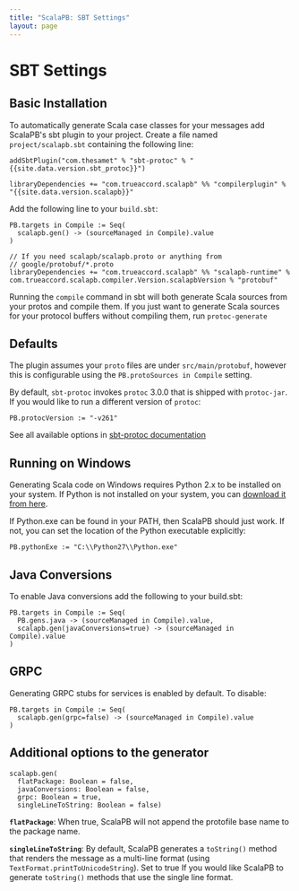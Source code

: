 ```yaml
---
title: "ScalaPB: SBT Settings"
layout: page
---
```


# SBT Settings

## Basic Installation

To automatically generate Scala case classes for your messages add ScalaPB's
sbt plugin to your project. Create a file named `project/scalapb.sbt`
containing the following line:

    addSbtPlugin("com.thesamet" % "sbt-protoc" % "{{site.data.version.sbt_protoc}}")

    libraryDependencies += "com.trueaccord.scalapb" %% "compilerplugin" % "{{site.data.version.scalapb}}"

Add the following line to your `build.sbt`:

    PB.targets in Compile := Seq(
      scalapb.gen() -> (sourceManaged in Compile).value
    )

    // If you need scalapb/scalapb.proto or anything from
    // google/protobuf/*.proto
    libraryDependencies += "com.trueaccord.scalapb" %% "scalapb-runtime" % com.trueaccord.scalapb.compiler.Version.scalapbVersion % "protobuf"

Running the `compile` command in sbt will both generate Scala sources from
your protos and compile them. If you just want to generate Scala sources for
your protocol buffers without compiling them, run `protoc-generate`

## Defaults

The plugin assumes your `proto` files are under `src/main/protobuf`,
however this is configurable using the `PB.protoSources in Compile` setting.

By default, `sbt-protoc` invokes `protoc` 3.0.0 that is shipped with `protoc-jar`.
If you would like to run a different version of `protoc`:

    PB.protocVersion := "-v261"

See all available options in [sbt-protoc documentation](https://github.com/thesamet/sbt-protoc)

## Running on Windows

Generating Scala code on Windows requires Python 2.x to be installed on your
system.  If Python is not installed on your system, you can [download it from
here](https://www.python.org/downloads/windows/).

If Python.exe can be found in your PATH, then ScalaPB should just work.  If
not, you can set the location of the Python executable explicitly:

    PB.pythonExe := "C:\\Python27\\Python.exe"

## Java Conversions

To enable Java conversions add the following to your build.sbt:

    PB.targets in Compile := Seq(
      PB.gens.java -> (sourceManaged in Compile).value,
      scalapb.gen(javaConversions=true) -> (sourceManaged in Compile).value
    )

## GRPC

Generating GRPC stubs for services is enabled by default. To disable:

    PB.targets in Compile := Seq(
      scalapb.gen(grpc=false) -> (sourceManaged in Compile).value
    )

## Additional options to the generator

```
scalapb.gen(
  flatPackage: Boolean = false,
  javaConversions: Boolean = false,
  grpc: Boolean = true,
  singleLineToString: Boolean = false)
```

**`flatPackage`**: When true, ScalaPB will not append the protofile base name
to the package name.

**`singleLineToString`**: By default, ScalaPB generates a `toString()` method
that renders the message as a multi-line format (using `TextFormat.printToUnicodeString`).
Set to true If you would like ScalaPB to generate `toString()` methods that use the single line
format.
